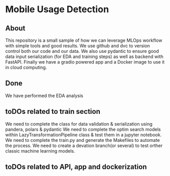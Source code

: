 # Mobile Usage Detection

## About

This repository is a small sample of how we can leverage MLOps workflow with simple tools and good results. We use github and dvc to version control both our code and our data. We also use pydantic to ensure good data input serialization (for EDA and training steps) as well as backend with FastAPI. Finally we have a gradio powered app and a Docker image to use it in cloud computing.

## Done
  We have performed the EDA analysis

## toDOs related to train section
  We need to complete the class for data validation & serialization using pandera, polars & pydantic
  We need to complete the optim search models within LazyTransformationPipeline class & test them in a jupyter notebook.
  We need to complete the train.py and generate the Makefiles to automate the process.
  We need to create a devation branch(or several) to test orther classic machine learning models.

## toDOs related to API, app and dockerization 
